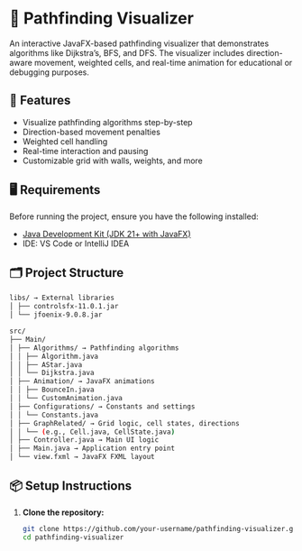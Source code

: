 # 🧭 Pathfinding Visualizer

An interactive JavaFX-based pathfinding visualizer that demonstrates algorithms like Dijkstra’s, BFS, and DFS. The visualizer includes direction-aware movement, weighted cells, and real-time animation for educational or debugging purposes.

## 🚀 Features
- Visualize pathfinding algorithms step-by-step
- Direction-based movement penalties
- Weighted cell handling
- Real-time interaction and pausing
- Customizable grid with walls, weights, and more

## 🖥️ Requirements

Before running the project, ensure you have the following installed:

- [Java Development Kit (JDK 21+ with JavaFX)](https://www.azul.com/downloads/?version=java-21-lts&package=jdk-fx#zulu)
- IDE: VS Code or IntelliJ IDEA

## 🗂️ Project Structure
``` bash
libs/ → External libraries
│ ├── controlsfx-11.0.1.jar
│ └── jfoenix-9.0.8.jar

src/
├── Main/
│ ├── Algorithms/ → Pathfinding algorithms
│ │ ├── Algorithm.java
│ │ ├── AStar.java
│ │ └── Dijkstra.java
│ ├── Animation/ → JavaFX animations
│ │ ├── BounceIn.java
│ │ └── CustomAnimation.java
│ ├── Configurations/ → Constants and settings
│ │ └── Constants.java
│ ├── GraphRelated/ → Grid logic, cell states, directions
│ │ └── (e.g., Cell.java, CellState.java)
│ ├── Controller.java → Main UI logic
│ ├── Main.java → Application entry point
│ └── view.fxml → JavaFX FXML layout
```
## 📦 Setup Instructions

1. **Clone the repository:**
   ```bash
   git clone https://github.com/your-username/pathfinding-visualizer.git
   cd pathfinding-visualizer
   ```


